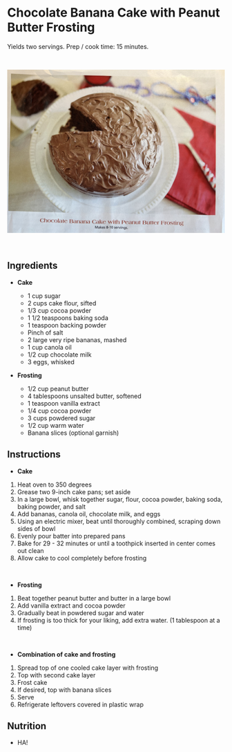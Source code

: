 # Chocolate Banana Cake with Peanut Butter Frosting
Yields two servings. Prep / cook time: 15 minutes.

<br>

![Chocolate Banana Cake](./images/chocobananaCake.jpg "Chocolate Banana Cake")

<br>

## Ingredients
- **Cake**
  - 1 cup sugar
  - 2 cups cake flour, sifted
  - 1/3 cup cocoa powder
  - 1 1/2 teaspoons baking soda
  - 1 teaspoon backing powder
  - Pinch of salt
  - 2 large very ripe bananas, mashed
  - 1 cup canola oil
  - 1/2 cup chocolate milk
  - 3 eggs, whisked 

- **Frosting**
  - 1/2 cup peanut butter
  - 4 tablespoons unsalted butter, softened
  - 1 teaspoon vanilla extract
  - 1/4 cup cocoa powder
  - 3 cups powdered sugar
  - 1/2 cup warm water
  - Banana slices (optional garnish)


## Instructions
- **Cake** 
1. Heat oven to 350 degrees
2. Grease two 9-inch cake pans; set aside
3. In a large bowl, whisk together sugar, flour, cocoa powder, baking soda, baking powder, and salt
4. Add bananas, canola oil, chocolate milk, and eggs
5. Using an electric mixer, beat until thoroughly combined, scraping down sides of bowl
6. Evenly pour batter into prepared pans
7. Bake for 29 - 32 minutes or until a toothpick inserted in center comes out clean
8. Allow cake to cool completely before frosting

<br>

- **Frosting**
1. Beat together peanut butter and butter in a large bowl
2. Add vanilla extract and cocoa powder
3. Gradually beat in powdered sugar and water
4. If frosting is too thick for your liking, add extra water. (1 tablespoon at a time)

<br>

- **Combination of cake and frosting**
1. Spread top of one cooled cake layer with frosting
2. Top with second cake layer
3. Frost cake
4. If desired, top with banana slices
5. Serve
6. Refrigerate leftovers covered in plastic wrap


## Nutrition
- HA!